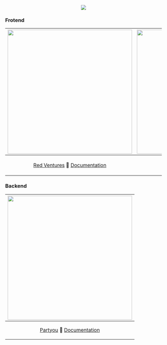 <p align="center">
<img src="https://user-images.githubusercontent.com/46378210/75095204-53928c80-5571-11ea-9638-61e5a0d25f8c.png"/>
</p>

### Frotend 

|<img src="https://user-images.githubusercontent.com/46378210/83567271-b6dc7500-a4f7-11ea-82d4-79d3fcead8f5.png" width="400"/>|<img src="https://user-images.githubusercontent.com/46378210/83567273-b8a63880-a4f7-11ea-968f-99216f95bd68.png" width="400"/>|
|------|------|
|<p align="center">[Red Ventures](https://www.redventures.com/) :leaves: [Documentation](https://github.com/Diana-ops/selectiveProcesses-lisf-of-projects/tree/master/red-venturess)</p>|<p align="center">[xGB](https://xgb.com.br/) :eight_spoked_asterisk: [Documentation](https://github.com/Diana-ops/selectiveProcesses-lisf-of-projects/tree/master/xgb)</p>|

### Backend

|<img src="https://user-images.githubusercontent.com/46378210/83571155-a4653a00-a4fd-11ea-9eb7-d1d4696fc3b9.png" width="400"/>|
|------|
|<p align="center">[Partyou](https://partyou.com.br/) :bust_in_silhouette: [Documentation](https://github.com/Diana-ops/desafio-partyou)</p>|
